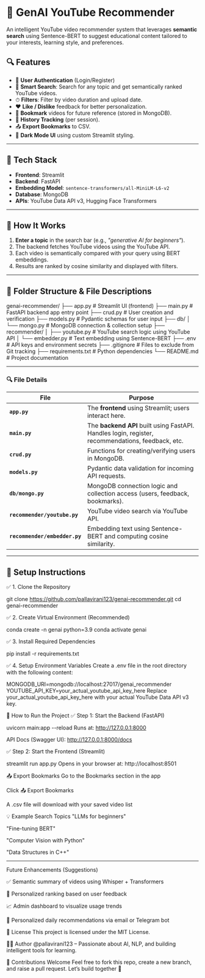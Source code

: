 # 🎥 GenAI YouTube Recommender

An intelligent YouTube video recommender system that leverages **semantic search** using Sentence-BERT to suggest educational content tailored to your interests, learning style, and preferences.

## 🔍 Features

- 🔐 **User Authentication** (Login/Register)
- 🔎 **Smart Search**: Search for any topic and get semantically ranked YouTube videos.
- ⏱ **Filters**: Filter by video duration and upload date.
- ❤️ **Like / Dislike** feedback for better personalization.
- 🔖 **Bookmark** videos for future reference (stored in MongoDB).
- 📜 **History Tracking** (per session).
- 📤 **Export Bookmarks** to CSV.
- 🌙 **Dark Mode UI** using custom Streamlit styling.

---

## 🧠 Tech Stack

- **Frontend**: Streamlit
- **Backend**: FastAPI
- **Embedding Model**: `sentence-transformers/all-MiniLM-L6-v2`
- **Database**: MongoDB
- **APIs**: YouTube Data API v3, Hugging Face Transformers

---

## 🚀 How It Works

1. **Enter a topic** in the search bar (e.g., *"generative AI for beginners"*).
2. The backend fetches YouTube videos using the YouTube API.
3. Each video is semantically compared with your query using BERT embeddings.
4. Results are ranked by cosine similarity and displayed with filters.

---
## 📁 Folder Structure & File Descriptions

genai-recommender/
├── app.py # Streamlit UI (frontend)
├── main.py # FastAPI backend app entry point
├── crud.py # User creation and verification
├── models.py # Pydantic schemas for user input
├── db/
│ └── mongo.py # MongoDB connection & collection setup
├── recommender/
│ ├── youtube.py # YouTube search logic using YouTube API
│ └── embedder.py # Text embedding using Sentence-BERT
├── .env # API keys and environment secrets
├── .gitignore # Files to exclude from Git tracking
├── requirements.txt # Python dependencies
└── README.md # Project documentation

---

### 🔍 File Details

| File | Purpose |
|------|---------|
| **`app.py`** | The **frontend** using Streamlit; users interact here. |
| **`main.py`** | The **backend API** built using FastAPI. Handles login, register, recommendations, feedback, etc. |
| **`crud.py`** | Functions for creating/verifying users in MongoDB. |
| **`models.py`** | Pydantic data validation for incoming API requests. |
| **`db/mongo.py`** | MongoDB connection logic and collection access (users, feedback, bookmarks). |
| **`recommender/youtube.py`** | YouTube video search via YouTube API. |
| **`recommender/embedder.py`** | Embedding text using Sentence-BERT and computing cosine similarity. |

---

## 🧪 Setup Instructions

✅  1. Clone the Repository

git clone https://github.com/pallavirani123/genai-recommender.git
cd genai-recommender

✅ 2. Create Virtual Environment (Recommended)

conda create -n genai python=3.9
conda activate genai

✅ 3. Install Required Dependencies

pip install -r requirements.txt

✅ 4. Setup Environment Variables
Create a .env file in the root directory with the following content:

MONGODB_URI=mongodb://localhost:27017/genai_recommender
YOUTUBE_API_KEY=your_actual_youtube_api_key_here
Replace your_actual_youtube_api_key_here with your actual YouTube Data API v3 key.

🚀 How to Run the Project
✅ Step 1: Start the Backend (FastAPI)

uvicorn main:app --reload
Runs at: http://127.0.0.1:8000

API Docs (Swagger UI): http://127.0.0.1:8000/docs

✅ Step 2: Start the Frontend (Streamlit)

streamlit run app.py
Opens in your browser at: http://localhost:8501


📤 Export Bookmarks
Go to the Bookmarks section in the app

Click 📤 Export Bookmarks

A .csv file will download with your saved video list


💡 Example Search Topics
"LLMs for beginners"

"Fine-tuning BERT"

"Computer Vision with Python"

"Data Structures in C++"

---- 

Future Enhancements (Suggestions)

✅ Semantic summary of videos using Whisper + Transformers

🔄 Personalized ranking based on user feedback

📈 Admin dashboard to visualize usage trends

🎯 Personalized daily recommendations via email or Telegram bot

📜 License
This project is licensed under the MIT License.

🙋‍♀️ Author
@pallavirani123 – Passionate about AI, NLP, and building intelligent tools for learning.

🤝 Contributions Welcome
Feel free to fork this repo, create a new branch, and raise a pull request. Let’s build together 🚀
